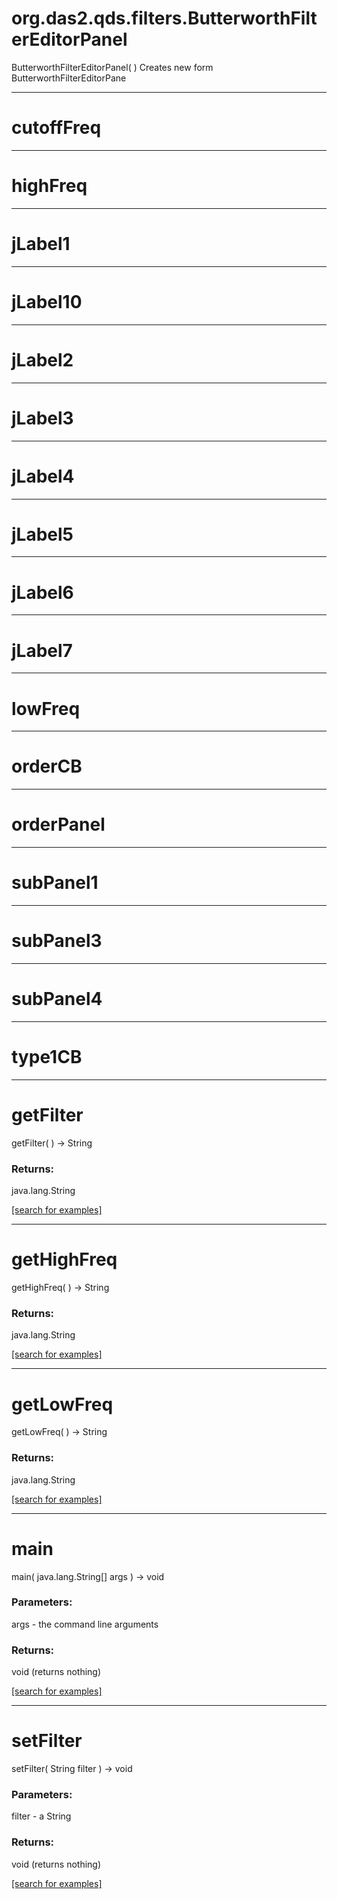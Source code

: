# org.das2.qds.filters.ButterworthFilterEditorPanel
ButterworthFilterEditorPanel( )
Creates new form ButterworthFilterEditorPane

***
<a name="cutoffFreq"></a>
# cutoffFreq



***
<a name="highFreq"></a>
# highFreq



***
<a name="jLabel1"></a>
# jLabel1



***
<a name="jLabel10"></a>
# jLabel10



***
<a name="jLabel2"></a>
# jLabel2



***
<a name="jLabel3"></a>
# jLabel3



***
<a name="jLabel4"></a>
# jLabel4



***
<a name="jLabel5"></a>
# jLabel5



***
<a name="jLabel6"></a>
# jLabel6



***
<a name="jLabel7"></a>
# jLabel7



***
<a name="lowFreq"></a>
# lowFreq



***
<a name="orderCB"></a>
# orderCB



***
<a name="orderPanel"></a>
# orderPanel



***
<a name="subPanel1"></a>
# subPanel1



***
<a name="subPanel3"></a>
# subPanel3



***
<a name="subPanel4"></a>
# subPanel4



***
<a name="type1CB"></a>
# type1CB



***
<a name="getFilter"></a>
# getFilter
getFilter(  ) &rarr; String



### Returns:
java.lang.String


<a href="https://github.com/autoplot/dev/search?q=getFilter&unscoped_q=getFilter">[search for examples]</a>

***
<a name="getHighFreq"></a>
# getHighFreq
getHighFreq(  ) &rarr; String



### Returns:
java.lang.String


<a href="https://github.com/autoplot/dev/search?q=getHighFreq&unscoped_q=getHighFreq">[search for examples]</a>

***
<a name="getLowFreq"></a>
# getLowFreq
getLowFreq(  ) &rarr; String



### Returns:
java.lang.String


<a href="https://github.com/autoplot/dev/search?q=getLowFreq&unscoped_q=getLowFreq">[search for examples]</a>

***
<a name="main"></a>
# main
main( java.lang.String[] args ) &rarr; void



### Parameters:
args - the command line arguments

### Returns:
void (returns nothing)


<a href="https://github.com/autoplot/dev/search?q=main&unscoped_q=main">[search for examples]</a>

***
<a name="setFilter"></a>
# setFilter
setFilter( String filter ) &rarr; void



### Parameters:
filter - a String

### Returns:
void (returns nothing)


<a href="https://github.com/autoplot/dev/search?q=setFilter&unscoped_q=setFilter">[search for examples]</a>

